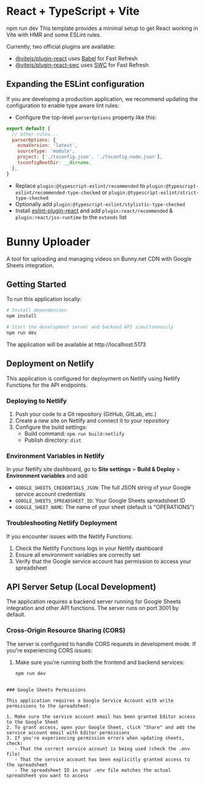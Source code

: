 # React + TypeScript + Vite
npm run dev
This template provides a minimal setup to get React working in Vite with HMR and some ESLint rules.

Currently, two official plugins are available:

- [@vitejs/plugin-react](https://github.com/vitejs/vite-plugin-react/blob/main/packages/plugin-react/README.md) uses [Babel](https://babeljs.io/) for Fast Refresh
- [@vitejs/plugin-react-swc](https://github.com/vitejs/vite-plugin-react-swc) uses [SWC](https://swc.rs/) for Fast Refresh

## Expanding the ESLint configuration

If you are developing a production application, we recommend updating the configuration to enable type aware lint rules:

- Configure the top-level `parserOptions` property like this:

```js
export default {
  // other rules...
  parserOptions: {
    ecmaVersion: 'latest',
    sourceType: 'module',
    project: ['./tsconfig.json', './tsconfig.node.json'],
    tsconfigRootDir: __dirname,
  },
}
```

- Replace `plugin:@typescript-eslint/recommended` to `plugin:@typescript-eslint/recommended-type-checked` or `plugin:@typescript-eslint/strict-type-checked`
- Optionally add `plugin:@typescript-eslint/stylistic-type-checked`
- Install [eslint-plugin-react](https://github.com/jsx-eslint/eslint-plugin-react) and add `plugin:react/recommended` & `plugin:react/jsx-runtime` to the `extends` list

# Bunny Uploader
A tool for uploading and managing videos on Bunny.net CDN with Google Sheets integration.

## Getting Started

To run this application locally:

```bash
# Install dependencies
npm install

# Start the development server and backend API simultaneously
npm run dev
```

The application will be available at http://localhost:5173

## Deployment on Netlify

This application is configured for deployment on Netlify using Netlify Functions for the API endpoints.

### Deploying to Netlify

1. Push your code to a Git repository (GitHub, GitLab, etc.)
2. Create a new site on Netlify and connect it to your repository
3. Configure the build settings:
   - Build command: `npm run build:netlify`
   - Publish directory: `dist`

### Environment Variables in Netlify

In your Netlify site dashboard, go to **Site settings** > **Build & Deploy** > **Environment variables** and add:

- `GOOGLE_SHEETS_CREDENTIALS_JSON`: The full JSON string of your Google service account credentials
- `GOOGLE_SHEETS_SPREADSHEET_ID`: Your Google Sheets spreadsheet ID
- `GOOGLE_SHEET_NAME`: The name of your sheet (default is "OPERATIONS")

### Troubleshooting Netlify Deployment

If you encounter issues with the Netlify Functions:

1. Check the Netlify Functions logs in your Netlify dashboard
2. Ensure all environment variables are correctly set
3. Verify that the Google service account has permission to access your spreadsheet

## API Server Setup (Local Development)

The application requires a backend server running for Google Sheets integration and other API functions. The server runs on port 3001 by default.

### Cross-Origin Resource Sharing (CORS)

The server is configured to handle CORS requests in development mode. If you're experiencing CORS issues:

1. Make sure you're running both the frontend and backend services:
   ```bash
   npm run dev
```

### Google Sheets Permissions

This application requires a Google Service Account with write permissions to the spreadsheet:

1. Make sure the service account email has been granted Editor access to the Google Sheet
2. To grant access, open your Google Sheet, click "Share" and add the service account email with Editor permissions
3. If you're experiencing permission errors when updating sheets, check:
   - That the correct service account is being used (check the .env file)
   - That the service account has been explicitly granted access to the spreadsheet
   - The spreadsheet ID in your .env file matches the actual spreadsheet you want to access
